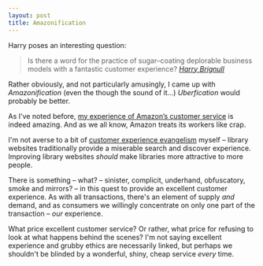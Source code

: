 ```yaml
---
layout: post
title: Amazonification
---
```


Harry poses an interesting question:

> Is there a word for the practice of sugar&#8211;coating deplorable business models with a fantastic customer experience? <cite>[Harry Brignull](https://twitter.com/harrybr/status/597645650709327872)</cite>

Rather obviously, and not particularly amusingly, I came up with <i>Amazonification</i> (even the though the sound of it&hellip;) <i>Uberfication</i> would probably be better.

As I've noted before, [my experience of Amazon&#8217;s customer service](/2014/09/amazon-service-conundrum/) is indeed amazing. And as we all know, Amazon treats its workers like crap.

I'm not averse to a bit of [customer experience evangelism](/2013/06/libraries-should-invest-millions-in-search-engines/) myself &#8211; library websites traditionally provide a miserable search and discover experience. Improving library websites _should_ make libraries more attractive to more people.

There is something &#8211; what? &#8211; sinister, complicit, underhand, obfuscatory, smoke and mirrors? &#8211; in this quest to provide an excellent customer experience. As with all transactions, there's an element of supply _and_ demand, and as consumers we willingly concentrate on only one part of the transaction &#8211; _our_ experience.

What price excellent customer service? Or rather, what price for refusing to look at what happens behind the scenes? I'm not saying excellent experience and grubby ethics are necessarily linked, but perhaps we shouldn't be blinded by a wonderful, shiny, cheap service _every_ time.